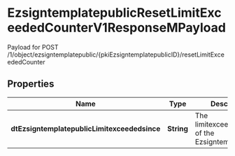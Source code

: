 

# EzsigntemplatepublicResetLimitExceededCounterV1ResponseMPayload

Payload for POST /1/object/ezsigntemplatepublic/{pkiEzsigntemplatepublicID}/resetLimitExceededCounter

## Properties

| Name | Type | Description | Notes |
|------------ | ------------- | ------------- | -------------|
|**dtEzsigntemplatepublicLimitexceededsince** | **String** | The limitexceededsince of the Ezsigntemplatepublic |  |



